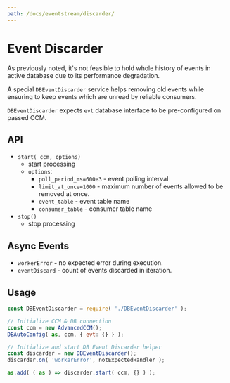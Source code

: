 ```yaml
---
path: /docs/eventstream/discarder/
---
```


# Event Discarder

As previously noted, it's not feasible to hold whole history of events
in active database due to its performance degradation.

A special `DBEventDiscarder` service helps removing old events while ensuring to keep
events which are unread by reliable consumers.

`DBEventDiscarder` expects `evt` database interface to be pre-configured on passed CCM.

## API

* `start( ccm, options)`
    - start processing
    - `options`:
        - `poll_period_ms=600e3` - event polling interval
        - `limit_at_once=1000` - maximum number of events allowed to be removed at once.
        - `event_table` - event table name
        - `consumer_table` - consumer table name
* `stop()`
    - stop processing

## Async Events

* `workerError` - no expected error during execution.
* `eventDiscard` - count of events discarded in iteration.

## Usage

```javascript
const DBEventDiscarder = require( './DBEventDiscarder' );

// Initialize CCM & DB connection
const ccm = new AdvancedCCM();
DBAutoConfig( as, ccm, { evt: {} } );

// Initialize and start DB Event Discarder helper
const discarder = new DBEventDiscarder();
discarder.on( 'workerError', notExpectedHandler );

as.add( ( as ) => discarder.start( ccm, {} ) );

```
